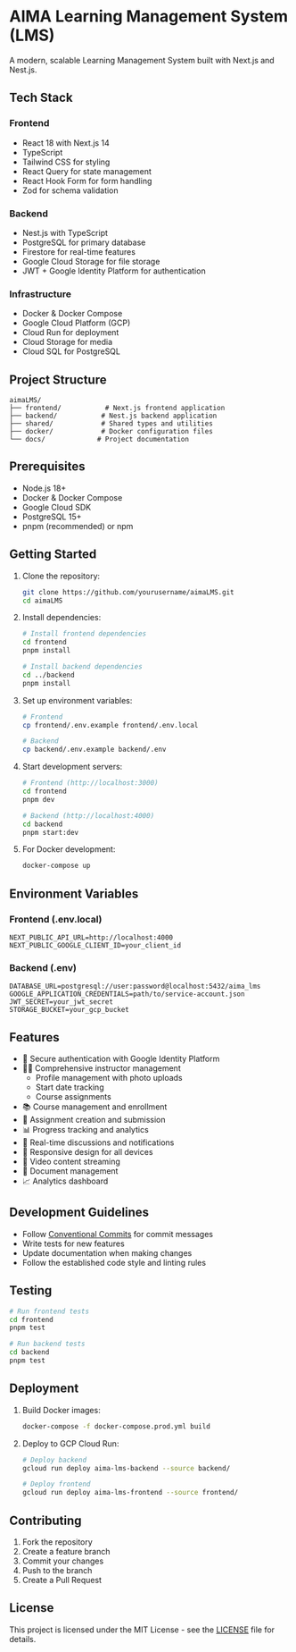 # AIMA Learning Management System (LMS)

A modern, scalable Learning Management System built with Next.js and Nest.js.

## Tech Stack

### Frontend
- React 18 with Next.js 14
- TypeScript
- Tailwind CSS for styling
- React Query for state management
- React Hook Form for form handling
- Zod for schema validation

### Backend
- Nest.js with TypeScript
- PostgreSQL for primary database
- Firestore for real-time features
- Google Cloud Storage for file storage
- JWT + Google Identity Platform for authentication

### Infrastructure
- Docker & Docker Compose
- Google Cloud                                                       Platform (GCP)
- Cloud Run for deployment
- Cloud Storage for media
- Cloud SQL for PostgreSQL

## Project Structure

```
aimaLMS/
├── frontend/           # Next.js frontend application
├── backend/           # Nest.js backend application
├── shared/            # Shared types and utilities
├── docker/            # Docker configuration files
└── docs/             # Project documentation
```

## Prerequisites

- Node.js 18+
- Docker & Docker Compose
- Google Cloud SDK
- PostgreSQL 15+
- pnpm (recommended) or npm

## Getting Started

1. Clone the repository:
   ```bash
   git clone https://github.com/yourusername/aimaLMS.git
   cd aimaLMS
   ```

2. Install dependencies:
   ```bash
   # Install frontend dependencies
   cd frontend
   pnpm install

   # Install backend dependencies
   cd ../backend
   pnpm install
   ```

3. Set up environment variables:
   ```bash
   # Frontend
   cp frontend/.env.example frontend/.env.local

   # Backend
   cp backend/.env.example backend/.env
   ```

4. Start development servers:
   ```bash
   # Frontend (http://localhost:3000)
   cd frontend
   pnpm dev

   # Backend (http://localhost:4000)
   cd backend
   pnpm start:dev
   ```

5. For Docker development:
   ```bash
   docker-compose up
   ```

## Environment Variables

### Frontend (.env.local)
```
NEXT_PUBLIC_API_URL=http://localhost:4000
NEXT_PUBLIC_GOOGLE_CLIENT_ID=your_client_id
```

### Backend (.env)
```
DATABASE_URL=postgresql://user:password@localhost:5432/aima_lms
GOOGLE_APPLICATION_CREDENTIALS=path/to/service-account.json
JWT_SECRET=your_jwt_secret
STORAGE_BUCKET=your_gcp_bucket
```

## Features

- 🔐 Secure authentication with Google Identity Platform
- 👩‍🏫 Comprehensive instructor management
  - Profile management with photo uploads
  - Start date tracking
  - Course assignments
- 📚 Course management and enrollment
- 📝 Assignment creation and submission
- 📊 Progress tracking and analytics
- 💬 Real-time discussions and notifications
- 📱 Responsive design for all devices
- 🎥 Video content streaming
- 📄 Document management
- 📈 Analytics dashboard

## Development Guidelines

- Follow [Conventional Commits](https://www.conventionalcommits.org/) for commit messages
- Write tests for new features
- Update documentation when making changes
- Follow the established code style and linting rules

## Testing

```bash
# Run frontend tests
cd frontend
pnpm test

# Run backend tests
cd backend
pnpm test
```

## Deployment

1. Build Docker images:
   ```bash
   docker-compose -f docker-compose.prod.yml build
   ```

2. Deploy to GCP Cloud Run:
   ```bash
   # Deploy backend
   gcloud run deploy aima-lms-backend --source backend/

   # Deploy frontend
   gcloud run deploy aima-lms-frontend --source frontend/
   ```

## Contributing

1. Fork the repository
2. Create a feature branch
3. Commit your changes
4. Push to the branch
5. Create a Pull Request

## License

This project is licensed under the MIT License - see the [LICENSE](LICENSE) file for details. 